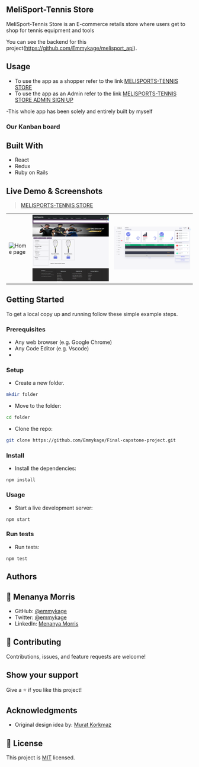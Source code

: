 ## MeliSport-Tennis Store

MeliSport-Tennis Store is an E-commerce retails store where users get to shop for tennis equipment and tools

You can see the backend for this project(https://github.com/Emmykage/melisport_api).

## Usage
- To use the app as a shopper refer to the link [MELISPORTS-TENNIS STORE](https://bright-gecko-6f953b.netlify.app/)
- To use the app as an Admin refer to the link [MELISPORTS-TENNIS STORE ADMIN SIGN UP](https://bright-gecko-6f953b.netlify.app/auth/sign_up)


-This whole app has been solely and entirely built by myself

### Our Kanban board

## Built With

- React
- Redux
- Ruby on Rails 

## Live Demo & Screenshots

> [MELISPORTS-TENNIS STORE](https://bright-gecko-6f953b.netlify.app/)

<table>
<tr>
<td><img src="/src/assets/images/melisports_home.PNG" alt="Home page"></td>
<td><img src="src/assets/images/melisport_products.PNG " alt="Product details page"></td>
<td><img src="src/assets/images/melisport_adminPage.PNG" alt="admin page"></td>
</tr>
</table>


## Getting Started

To get a local copy up and running follow these simple example steps.

### Prerequisites

- Any web browser (e.g. Google Chrome)
- Any Code Editor (e.g. Vscode)
- 

### Setup

- Create a new folder.

```bash
mkdir folder
```

- Move to the folder:

```bash
cd folder
```

- Clone the repo:

```bash
git clone https://github.com/Emmykage/Final-capstone-project.git
```

### Install

- Install the dependencies:

```
npm install
```

### Usage

- Start a live development server:

```
npm start
```

### Run tests

- Run tests:

```
npm test
```

## Authors

## 👤 Menanya Morris

- GitHub: [@emmykage](https://github.com/emmykage)
- Twitter: [@emmykage](https://twitter.com/mennydev)
- LinkedIn: [Menanya Morris](https://www.linkedin.com/in/morris-menanya-a51985104/)



## 🤝 Contributing

Contributions, issues, and feature requests are welcome!

## Show your support

Give a ⭐️ if you like this project!

## Acknowledgments

- Original design idea by: [Murat Korkmaz](https://www.behance.net/muratk)

## 📝 License

This project is [MIT](./MIT.md) licensed.
